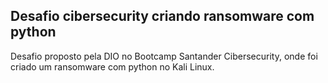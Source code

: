 ## Desafio cibersecurity criando ransomware com python

Desafio proposto pela DIO no Bootcamp Santander Cibersecurity, onde foi criado um ransomware com python no Kali Linux.